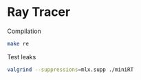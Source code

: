 # Ray Tracer

Compilation
```bash
make re
```

Test leaks
```bash
valgrind --suppressions=mlx.supp ./miniRT
```